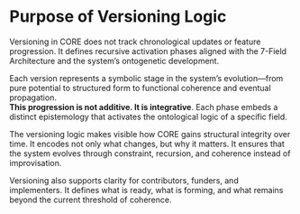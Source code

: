 # Purpose of Versioning Logic

Versioning in CORE does not track chronological updates or feature progression. It defines recursive activation phases aligned with the 7-Field Architecture and the system’s ontogenetic development.

Each version represents a symbolic stage in the system’s evolution—from pure potential to structured form to functional coherence and eventual propagation. \
**This progression is not additive. It is integrative**. Each phase embeds a distinct epistemology that activates the ontological logic of a specific field.

The versioning logic makes visible how CORE gains structural integrity over time. It encodes not only what changes, but why it matters. It ensures that the system evolves through constraint, recursion, and coherence instead of improvisation.

Versioning also supports clarity for contributors, funders, and implementers. It defines what is ready, what is forming, and what remains beyond the current threshold of coherence.
